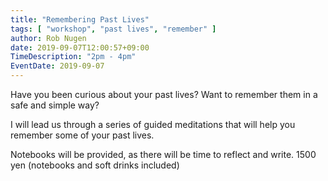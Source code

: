```yaml
---
title: "Remembering Past Lives"
tags: [ "workshop", "past lives", "remember" ]
author: Rob Nugen
date: 2019-09-07T12:00:57+09:00
TimeDescription: "2pm - 4pm"
EventDate: 2019-09-07
---
```


Have you been curious about your past lives? Want to remember them in a safe and simple way?

I will lead us through a series of guided meditations that will help you remember some of your past lives.

Notebooks will be provided, as there will be time to reflect and write.
1500 yen (notebooks and soft drinks included)
